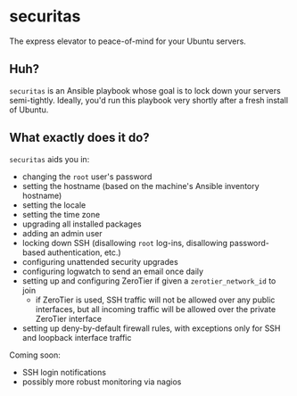 # securitas

The express elevator to peace-of-mind for your Ubuntu servers.

## Huh?

`securitas` is an Ansible playbook whose goal is to lock down your servers
semi-tightly. Ideally, you'd run this playbook very shortly after a fresh
install of Ubuntu.

## What exactly does it do?

`securitas` aids you in:

- changing the `root` user's password
- setting the hostname (based on the machine's Ansible inventory hostname)
- setting the locale
- setting the time zone
- upgrading all installed packages
- adding an admin user
- locking down SSH (disallowing `root` log-ins, disallowing password-based authentication, etc.)
- configuring unattended security upgrades
- configuring logwatch to send an email once daily
- setting up and configuring ZeroTier if given a `zerotier_network_id` to join
  - if ZeroTier is used, SSH traffic will not be allowed over any public interfaces,
    but all incoming traffic will be allowed over the private ZeroTier interface
- setting up deny-by-default firewall rules, with exceptions only for SSH and loopback interface traffic

Coming soon:

- SSH login notifications
- possibly more robust monitoring via nagios
